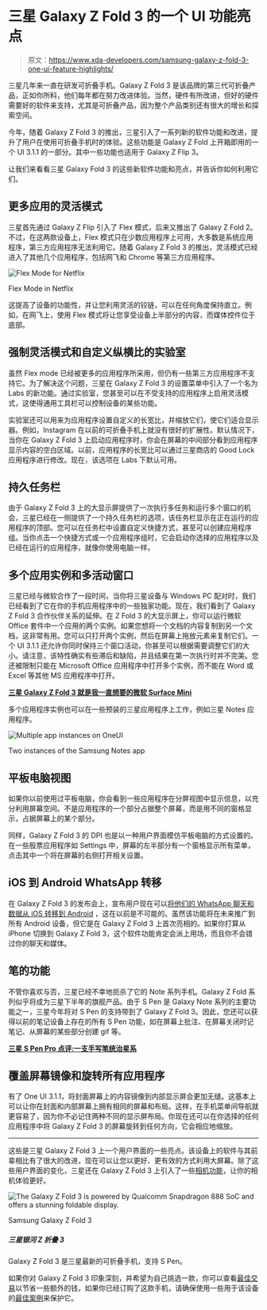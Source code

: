 # 三星 Galaxy Z Fold 3 的一个 UI 功能亮点

> 原文：<https://www.xda-developers.com/samsung-galaxy-z-fold-3-one-ui-feature-highlights/>

三星几年来一直在研发可折叠手机。Galaxy Z Fold 3 是该品牌的第三代可折叠产品，正如你所料，他们每年都在努力改进体验。当然，硬件有所改进，但好的硬件需要好的软件来支持，尤其是可折叠产品，因为整个产品类别还有很大的增长和探索空间。

今年，随着 Galaxy Z Fold 3 的推出，三星引入了一系列新的软件功能和改进，提升了用户在使用可折叠手机时的体验。这些功能是 Galaxy Z Fold 上开箱即用的一个 UI 3.1.1 的一部分。其中一些功能也适用于 Galaxy Z Flip 3。

让我们来看看三星 Galaxy Fold 3 的这些新软件功能和亮点，并告诉你如何利用它们。

## 更多应用的灵活模式

三星首先通过 Galaxy Z Flip 引入了 Flex 模式，后来又推出了 Galaxy Z Fold 2。不过，在这两款设备上，Flex 模式只在少数应用程序上可用，大多数是系统应用程序，第三方应用程序无法利用它。随着 Galaxy Z Fold 3 的推出，灵活模式已经进入了其他几个应用程序，包括网飞和 Chrome 等第三方应用程序。

 <picture>![Flex Mode for Netflix](img/9ed74685893874ff550a41c10ac9243f.png)</picture> 

Flex Mode in Netflix

这提高了设备的功能性，并让您利用灵活的铰链，可以在任何角度保持直立。例如，在网飞上，使用 Flex 模式将让您享受设备上半部分的内容，而媒体控件位于底部。

## 强制灵活模式和自定义纵横比的实验室

虽然 Flex mode 已经被更多的应用程序所采用，但仍有一些第三方应用程序不支持它。为了解决这个问题，三星在 Galaxy Z Fold 3 的设置菜单中引入了一个名为 Labs 的新功能。通过实验室，您甚至可以在不受支持的应用程序上启用灵活模式，这使得通用工具栏可以控制设备的某些功能。

实验室还可以用来为应用程序设置自定义的长宽比，并缩放它们，使它们适合显示器。例如，Instagram 在以前的可折叠手机上就没有很好的扩展性。默认情况下，当你在 Galaxy Z Fold 3 上启动应用程序时，你会在屏幕的中间部分看到应用程序显示内容的空白区域。以前，应用程序的长宽比可以通过三星商店的 Good Lock 应用程序进行修改。现在，该选项在 Labs 下默认可用。

## 持久任务栏

由于 Galaxy Z Fold 3 上的大显示屏提供了一次执行多任务和运行多个窗口的机会，三星已经在一侧提供了一个持久任务栏的选项，该任务栏显示在正在运行的应用程序的顶部。您可以在任务栏中设置自定义快捷方式，甚至可以创建应用程序组。当你点击一个快捷方式或一个应用程序组时，它会启动你选择的应用程序以及已经在运行的应用程序，就像你使用电脑一样。

## 多个应用实例和多活动窗口

三星已经与微软合作了一段时间，当你将三星设备与 Windows PC 配对时，我们已经看到了它在你的手机应用程序中的一些独家功能。现在，我们看到了 Galaxy Z Fold 3 合作伙伴关系的延伸。在 Z Fold 3 的大显示屏上，你可以运行微软 Office 套件中一个应用的两个实例。如果您想将一个文档的内容复制到另一个文档，这非常有用。您可以只打开两个实例，然后在屏幕上拖放元素来复制它们。一个 UI 3.1.1 还允许你同时保持三个窗口活动，你甚至可以根据需要调整它们的大小。请注意，该特性确实有些滞后和缺陷，并且结果在第一次执行时并不完美。您还被限制只能在 Microsoft Office 应用程序中打开多个实例，而不能在 Word 或 Excel 等其他 MS 应用程序中打开。

**[三星 Galaxy Z Fold 3 就是我一直想要的微软 Surface Mini](https://www.xda-developers.com/samsung-galaxy-z-fold-3-microsoft-surface-mini/)**

多个应用程序实例也可以在一些预装的三星应用程序上工作，例如三星 Notes 应用程序。

 <picture>![Multiple app instances on OneUI](img/1723186218ffae00354d6cf252821c2e.png)</picture> 

Two instances of the Samsung Notes app

## 平板电脑视图

如果你以前使用过平板电脑，你会看到一些应用程序在分屏视图中显示信息，以充分利用屏幕空间。不是应用程序的一个部分占据整个屏幕，而是用不同的窗格显示，占据屏幕上的某个部分。

同样，Galaxy Z Fold 3 的 DPI 也是以一种用户界面模仿平板电脑的方式设置的。在一些股票应用程序如 Settings 中，屏幕的左半部分有一个窗格显示所有菜单，点击其中一个将在屏幕的右侧打开相关设置。

## iOS 到 Android WhatsApp 转移

在 Galaxy Z Fold 3 的发布会上，宣布用户现在可以[将他们的 WhatsApp 聊天和数据从 iOS 转移到 Android](https://www.xda-developers.com/whatsapp-move-chat-history-from-ios-to-android/) ，这在以前是不可能的。虽然该功能将在未来推广到所有 Android 设备，但它是在 Galaxy Z Fold 3 上首次亮相的。如果你打算从 iPhone 切换到 Galaxy Z Fold 3，这个软件功能肯定会派上用场，而且你不会错过你的聊天和媒体。

## 笔的功能

不管你喜欢与否，三星已经不幸地扼杀了它的 Note 系列手机。Galaxy Z Fold 系列似乎将成为三星下半年的旗舰产品。由于 S Pen 是 Galaxy Note 系列的主要功能之一，三星今年将对 S Pen 的支持带到了 Galaxy Z Fold 3。因此，您还可以获得以前的笔记设备上存在的所有 S Pen 功能，如在屏幕上批注、在屏幕关闭时记笔记、从屏幕的某些部分创建 gif 等。

**[三星 S Pen Pro 点评:一支手写笔统治星系](https://www.xda-developers.com/samsung-s-pen-pro-review/)**

## 覆盖屏幕镜像和旋转所有应用程序

有了 One UI 3.1.1，将封面屏幕上的内容镜像到内部显示屏会更加无缝。这基本上可以让你在封面和内部屏幕上拥有相同的屏幕和布局。这样，在手机菜单间导航就更容易了，因为你不必记住两种不同的显示屏布局。你现在还可以在你选择的任何应用程序中将 Galaxy Z Fold 3 的屏幕旋转到任何方向，它会相应地缩放。

* * *

这些是三星 Galaxy Z Fold 3 上一个用户界面的一些亮点。该设备上的软件与其前辈相比有了很大的改进，现在可以让您以更好、更有效的方式利用大屏幕。除了这些用户界面的变化，三星还在 Galaxy Z Fold 3 上引入了一些[相机功能](https://www.xda-developers.com/samsung-galaxy-z-fold-3-camera-features/)，让你的相机体验更好。

 <picture>![The Galaxy Z Fold 3 is powered by Qualcomm Snapdragon 888 SoC and offers a stunning foldable display.](img/91b370ae43e303b9c1de6b12e5eb1c1a.png)</picture> 

Samsung Galaxy Z Fold 3

##### 三星银河 Z 折叠 3

Galaxy Z Fold 3 是三星最新的可折叠手机，支持 S Pen。

如果你对 Galaxy Z Fold 3 印象深刻，并希望为自己挑选一款，你可以查看[最佳交易](https://www.xda-developers.com/best-galaxy-z-fold-3-deals/)以节省一些额外的钱，如果你已经订购了这款手机，请确保使用一些用于该设备的[最佳案例](https://www.xda-developers.com/best-samsung-galaxy-z-fold-3-cases/)来保护它。